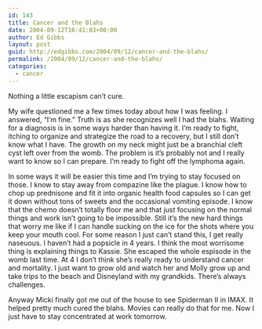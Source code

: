 ```yaml
---
id: 143
title: Cancer and the Blahs
date: 2004-09-12T16:41:03+00:00
author: Ed Gibbs
layout: post
guid: http://edgibbs.com/2004/09/12/cancer-and-the-blahs/
permalink: /2004/09/12/cancer-and-the-blahs/
categories:
  - cancer
---
```

Nothing a little escapism can&#8217;t cure.

My wife questioned me a few times today about how I was feeling. I answered, &#8220;I&#8217;m fine.&#8221; Truth is as she recognizes well I had the blahs. Waiting for a diagnosis is in some ways harder than having it. I&#8217;m ready to fight, itching to organize and strategize the road to a recovery, but I still don&#8217;t know what I have. The growth on my neck might just be a branchial cleft cyst left over from the womb. The problem is it&#8217;s probably not and I really want to know so I can prepare. I&#8217;m ready to fight off the lymphoma again.

In some ways it will be easier this time and I&#8217;m trying to stay focused on those. I know to stay away from compazine like the plague. I know how to chop up prednisone and fit it into organic health food capsules so I can get it down without tons of sweets and the occasional vomiting episode. I know that the chemo doesn&#8217;t totally floor me and that just focusing on the normal things and work isn&#8217;t going to be impossible. Still it&#8217;s the new hard things that worry me like if I can handle sucking on the ice for the shots where you keep your mouth cool. For some reason I just can&#8217;t stand this, I get really naseuous. I haven&#8217;t had a popsicle in 4 years. I think the most worrisome thing is explaining things to Kassie. She escaped the whole espisode in the womb last time. At 4 I don&#8217;t think she&#8217;s really ready to understand cancer and mortality. I just want to grow old and watch her and Molly grow up and take trips to the beach and Disneyland with my grandkids. There&#8217;s always challenges.

Anyway Micki finally got me out of the house to see Spiderman II in IMAX. It helped pretty much cured the blahs. Movies can really do that for me. Now I just have to stay concentrated at work tomorrow.